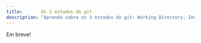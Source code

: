 ```yaml
---
title:       Os 3 estados do git
description: "Aprenda sobre os 3 estados do git: Working Directory, Index e HEAD."
---
```


Em breve!

<!--
http://git-scm.com/book/pt-br/v1/Primeiros-passos-No%C3%A7%C3%B5es-B%C3%A1sicas-de-Git#Os-Tr%C3%AAs-Estados
http://git-scm.com/book/pt-br/v1/Git-Essencial-Gravando-Altera%C3%A7%C3%B5es-no-Reposit%C3%B3rio
http://rogerdudler.github.io/git-guide/index.pt_BR.html
-->